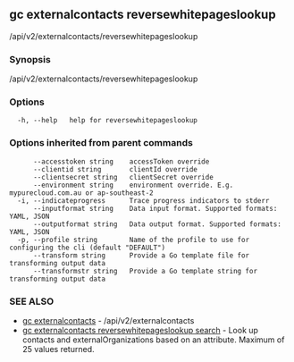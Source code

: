 ## gc externalcontacts reversewhitepageslookup

/api/v2/externalcontacts/reversewhitepageslookup

### Synopsis

/api/v2/externalcontacts/reversewhitepageslookup

### Options

```
  -h, --help   help for reversewhitepageslookup
```

### Options inherited from parent commands

```
      --accesstoken string    accessToken override
      --clientid string       clientId override
      --clientsecret string   clientSecret override
      --environment string    environment override. E.g. mypurecloud.com.au or ap-southeast-2
  -i, --indicateprogress      Trace progress indicators to stderr
      --inputformat string    Data input format. Supported formats: YAML, JSON
      --outputformat string   Data output format. Supported formats: YAML, JSON
  -p, --profile string        Name of the profile to use for configuring the cli (default "DEFAULT")
      --transform string      Provide a Go template file for transforming output data
      --transformstr string   Provide a Go template string for transforming output data
```

### SEE ALSO

* [gc externalcontacts](gc_externalcontacts.html)	 - /api/v2/externalcontacts
* [gc externalcontacts reversewhitepageslookup search](gc_externalcontacts_reversewhitepageslookup_search.html)	 - Look up contacts and externalOrganizations based on an attribute. Maximum of 25 values returned.


